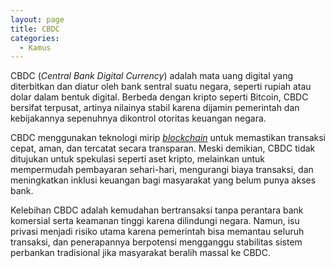 ```yaml
---
layout: page
title: CBDC
categories:
  - Kamus
---
```


CBDC (*Central Bank Digital Currency*) adalah mata uang digital yang diterbitkan dan diatur oleh bank sentral suatu negara, seperti rupiah atau dolar dalam bentuk digital. Berbeda dengan kripto seperti Bitcoin, CBDC bersifat terpusat, artinya nilainya stabil karena dijamin pemerintah dan kebijakannya sepenuhnya dikontrol otoritas keuangan negara.

CBDC menggunakan teknologi mirip [*blockchain*](https://rojocrypto.com/blockchain) untuk memastikan transaksi cepat, aman, dan tercatat secara transparan. Meski demikian, CBDC tidak ditujukan untuk spekulasi seperti aset kripto, melainkan untuk mempermudah pembayaran sehari-hari, mengurangi biaya transaksi, dan meningkatkan inklusi keuangan bagi masyarakat yang belum punya akses bank.

Kelebihan CBDC adalah kemudahan bertransaksi tanpa perantara bank komersial serta keamanan tinggi karena dilindungi negara. Namun, isu privasi menjadi risiko utama karena pemerintah bisa memantau seluruh transaksi, dan penerapannya berpotensi mengganggu stabilitas sistem perbankan tradisional jika masyarakat beralih massal ke CBDC.